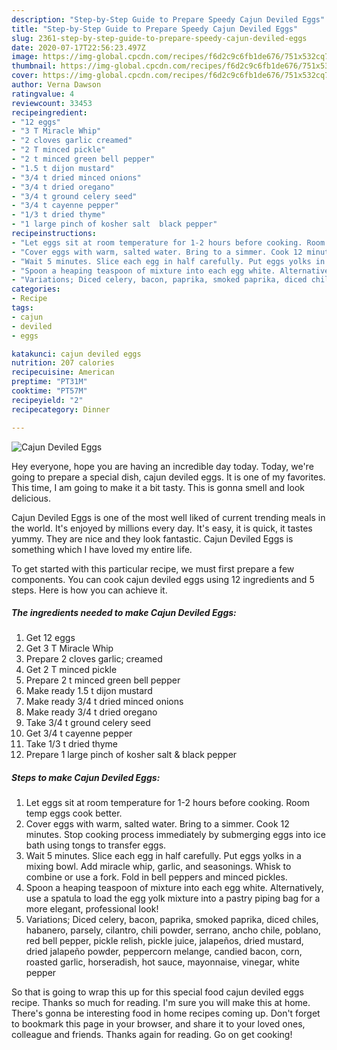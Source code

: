 ```yaml
---
description: "Step-by-Step Guide to Prepare Speedy Cajun Deviled Eggs"
title: "Step-by-Step Guide to Prepare Speedy Cajun Deviled Eggs"
slug: 2361-step-by-step-guide-to-prepare-speedy-cajun-deviled-eggs
date: 2020-07-17T22:56:23.497Z
image: https://img-global.cpcdn.com/recipes/f6d2c9c6fb1de676/751x532cq70/cajun-deviled-eggs-recipe-main-photo.jpg
thumbnail: https://img-global.cpcdn.com/recipes/f6d2c9c6fb1de676/751x532cq70/cajun-deviled-eggs-recipe-main-photo.jpg
cover: https://img-global.cpcdn.com/recipes/f6d2c9c6fb1de676/751x532cq70/cajun-deviled-eggs-recipe-main-photo.jpg
author: Verna Dawson
ratingvalue: 4
reviewcount: 33453
recipeingredient:
- "12 eggs"
- "3 T Miracle Whip"
- "2 cloves garlic creamed"
- "2 T minced pickle"
- "2 t minced green bell pepper"
- "1.5 t dijon mustard"
- "3/4 t dried minced onions"
- "3/4 t dried oregano"
- "3/4 t ground celery seed"
- "3/4 t cayenne pepper"
- "1/3 t dried thyme"
- "1 large pinch of kosher salt  black pepper"
recipeinstructions:
- "Let eggs sit at room temperature for 1-2 hours before cooking. Room temp eggs cook better."
- "Cover eggs with warm, salted water. Bring to a simmer. Cook 12 minutes. Stop cooking process immediately by submerging eggs into ice bath using tongs to transfer eggs."
- "Wait 5 minutes. Slice each egg in half carefully. Put eggs yolks in a mixing bowl. Add miracle whip, garlic, and seasonings. Whisk to combine or use a fork. Fold in bell peppers and minced pickles."
- "Spoon a heaping teaspoon of mixture into each egg white. Alternatively, use a spatula to load the egg yolk mixture into a pastry piping bag for a more elegant, professional look!"
- "Variations; Diced celery, bacon, paprika, smoked paprika, diced chiles, habanero, parsely, cilantro, chili powder, serrano, ancho chile, poblano, red bell pepper, pickle relish, pickle juice, jalapeños, dried mustard, dried jalapeño powder, peppercorn melange, candied bacon, corn, roasted garlic, horseradish, hot sauce, mayonnaise, vinegar, white pepper"
categories:
- Recipe
tags:
- cajun
- deviled
- eggs

katakunci: cajun deviled eggs 
nutrition: 207 calories
recipecuisine: American
preptime: "PT31M"
cooktime: "PT57M"
recipeyield: "2"
recipecategory: Dinner

---
```



![Cajun Deviled Eggs](https://img-global.cpcdn.com/recipes/f6d2c9c6fb1de676/751x532cq70/cajun-deviled-eggs-recipe-main-photo.jpg)

Hey everyone, hope you are having an incredible day today. Today, we're going to prepare a special dish, cajun deviled eggs. It is one of my favorites. This time, I am going to make it a bit tasty. This is gonna smell and look delicious.

Cajun Deviled Eggs is one of the most well liked of current trending meals in the world. It's enjoyed by millions every day. It's easy, it is quick, it tastes yummy. They are nice and they look fantastic. Cajun Deviled Eggs is something which I have loved my entire life.




To get started with this particular recipe, we must first prepare a few components. You can cook cajun deviled eggs using 12 ingredients and 5 steps. Here is how you can achieve it.

<!--inarticleads1-->

##### The ingredients needed to make Cajun Deviled Eggs:

1. Get 12 eggs
1. Get 3 T Miracle Whip
1. Prepare 2 cloves garlic; creamed
1. Get 2 T minced pickle
1. Prepare 2 t minced green bell pepper
1. Make ready 1.5 t dijon mustard
1. Make ready 3/4 t dried minced onions
1. Make ready 3/4 t dried oregano
1. Take 3/4 t ground celery seed
1. Get 3/4 t cayenne pepper
1. Take 1/3 t dried thyme
1. Prepare 1 large pinch of kosher salt &amp; black pepper




<!--inarticleads2-->

##### Steps to make Cajun Deviled Eggs:

1. Let eggs sit at room temperature for 1-2 hours before cooking. Room temp eggs cook better.
1. Cover eggs with warm, salted water. Bring to a simmer. Cook 12 minutes. Stop cooking process immediately by submerging eggs into ice bath using tongs to transfer eggs.
1. Wait 5 minutes. Slice each egg in half carefully. Put eggs yolks in a mixing bowl. Add miracle whip, garlic, and seasonings. Whisk to combine or use a fork. Fold in bell peppers and minced pickles.
1. Spoon a heaping teaspoon of mixture into each egg white. Alternatively, use a spatula to load the egg yolk mixture into a pastry piping bag for a more elegant, professional look!
1. Variations; Diced celery, bacon, paprika, smoked paprika, diced chiles, habanero, parsely, cilantro, chili powder, serrano, ancho chile, poblano, red bell pepper, pickle relish, pickle juice, jalapeños, dried mustard, dried jalapeño powder, peppercorn melange, candied bacon, corn, roasted garlic, horseradish, hot sauce, mayonnaise, vinegar, white pepper




So that is going to wrap this up for this special food cajun deviled eggs recipe. Thanks so much for reading. I'm sure you will make this at home. There's gonna be interesting food in home recipes coming up. Don't forget to bookmark this page in your browser, and share it to your loved ones, colleague and friends. Thanks again for reading. Go on get cooking!
